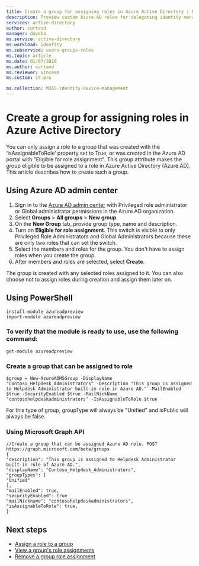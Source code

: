 ```yaml
---
title: Create a group for assigning roles in Azure Active Directory | Microsoft Docs
description: Preview custom Azure AD roles for delegating identity management. Manage Azure roles in the Azure portal, PowerShell, or Graph API.
services: active-directory
author: curtand
manager: daveba
ms.service: active-directory
ms.workload: identity
ms.subservice: users-groups-roles
ms.topic: article
ms.date: 01/07/2020
ms.author: curtand
ms.reviewer: vincesm
ms.custom: it-pro

ms.collection: M365-identity-device-management
---
```


# Create a group for assigning roles in Azure Active Directory

You can only assign a role to a group that was created with the ‘isAssignableToRole’ property set to True, or was created in the Azure AD portal with "Eligible for role assignment". This group attribute makes the group eligible to be assigned to a role in Azure Active Directory (Azure AD). This article describes how to create such a group.

## Using Azure AD admin center

1. Sign in to the [Azure AD admin center](https://portal.azure.com/#blade/Microsoft_AAD_IAM/ActiveDirectoryMenuBlade/Overview) with Privileged role administrator or Global administrator permissions in the Azure AD organization.
1. Select **Groups** > **All groups** > **New group**.
1. On the **New Group** tab, provide group type, name and description.
1. Turn on **Eligible for role assignment**. This switch is visible to only Privileged Role Administrators and Global Administrators because these are only two roles that can set the switch.
1. Select the members and roles for the group. You don't have to assign roles when you create the group.
1. After members and roles are selected, select **Create**.

The group is created with any selected roles assigned to it. You can also choose not to assign roles during creation and assign them later on.

## Using PowerShell

    install-module azureadpreview
    import-module azureadpreview

### To verify that the module is ready to use, use the following command:

    get-module azureadpreview

### Create a group that can be assigned to role

    $group = New-AzureADMSGroup -DisplayName "Contoso_Helpdesk_Administrators" -Description "This group is assigned to Helpdesk Administrator built-in role in Azure AD." -MailEnabled $true -SecurityEnabled $true -MailNickName "contosohelpdeskadministrators" -IsAssignableToRole $true

For this type of group, groupType will always be "Unified" and isPublic will always be false.

### Using Microsoft Graph API

    //Create a group that can be assigned Azure AD role. POST https://graph.microsoft.com/beta/groups
    {
    "description": "This group is assigned to Helpdesk Administrator built-in role of Azure AD.",
    "displayName": "Contoso_Helpdesk_Administrators",
    "groupTypes": [
    "Unified"
    ],
    "mailEnabled": true,
    "securityEnabled": true
    "mailNickname": "contosohelpdeskadministrators",
    "isAssignableToRole": true,
    }

## Next steps

- [Assign a role to a group](roles-groups-assign-role.md)
- [View a group's role assignments](roles-groups-view-assignments.md)
- [Remove a group role assignment](roles-groups-remove-assignment.md)
